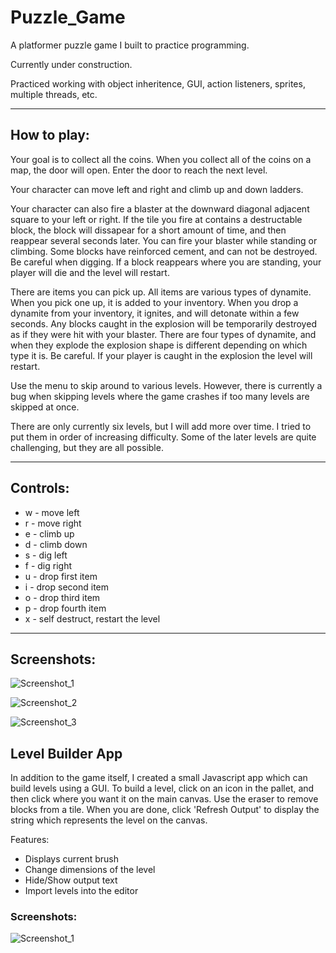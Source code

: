 # Puzzle_Game

A platformer puzzle game I built to practice programming.

Currently under construction.

Practiced working with object inheritence, GUI, action listeners, sprites, multiple threads, etc.

--------------------------------------------------

## How to play:

Your goal is to collect all the coins.  When you collect all of the coins on a map, the door will open.  Enter the door to reach the next level.

Your character can move left and right and climb up and down ladders.  

Your character can also fire a blaster at the downward diagonal adjacent square to your left or right. If the tile you fire at contains a destructable block, the block will dissapear for a short amount of time, and then reappear several seconds later.  You can fire your blaster while standing or climbing.  Some blocks have reinforced cement, and can not be destroyed.  Be careful when digging.  If a block reappears where you are standing, your player will die and the level will restart.

There are items you can pick up. All items are various types of dynamite.  When you pick one up, it is added to your inventory.  When you drop a dynamite from your inventory, it ignites, and will detonate within a few seconds.  Any blocks caught in the explosion will be temporarily destroyed as if they were hit with your blaster.  There are four types of dynamite, and when they explode the explosion shape is different depending on which type it is.  Be careful.  If your player is caught in the explosion the level will restart.

Use the menu to skip around to various levels.  However, there is currently a bug when skipping levels where the game crashes if too many levels are skipped at once.  

There are only currently six levels, but I will add more over time.  I tried to put them in order of increasing difficulty.  Some of the later levels are quite challenging, but they are all possible.

---------------------------------------------------

## Controls:

* w - move left
* r - move right
* e - climb up
* d - climb down
* s - dig left
* f - dig right
* u - drop first item
* i - drop second item
* o - drop third item
* p - drop fourth item
* x - self destruct, restart the level

--------------------------------------------------

## Screenshots:

![Screenshot_1](/screenshots/game_screenshot_1.png)

![Screenshot_2](/screenshots/game_screenshot_2.png)

![Screenshot_3](/screenshots/game_screenshot_3.png)

## Level Builder App

In addition to the game itself, I created a small Javascript app which can build levels using a GUI.  To build a level, click on an icon in the pallet, and then click where you want it on the main canvas.  Use the eraser to remove blocks from a tile. When you are done, click 'Refresh Output' to display the string which represents the level on the canvas.

Features:

* Displays current brush
* Change dimensions of the level
* Hide/Show output text
* Import levels into the editor

### Screenshots:

![Screenshot_1](/build_level_app/screenshots/level_builder_screenshot_1.png)